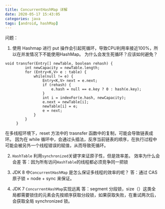 ```yaml
---
title: ConcurrentHashMap 详解
date: 2020-05-17 15:43:05
categories: java
tags: [android, hashMap]
---
```


问题：
1. 使用 Hashmap 进行 put 操作会引起死循环，导致CPU利用率接近100%，所以在并发情况下不能使用HashMap。
为什么会发生死循环？应该如何避免？

```
void transfer(Entry[] newTable, boolean rehash) {
         int newCapacity = newTable.length;
         for (Entry<K,V> e : table) {
             while(null != e) {
                 Entry<K,V> next = e.next;
                 if (rehash) {
                     e.hash = null == e.key ? 0 : hash(e.key);
                 }
                 int i = indexFor(e.hash, newCapacity);
                 e.next = newTable[i];
                 newTable[i] = e;
                 e = next;
             }
         }
     }
```
在多线程环境下，reset 方法中的 trasnsfer 函数中的复制，可能会导致链表成环。
因为在 while 循环中，会通过头插法，反序当前链表的顺序，在执行过程中可能会被另外一个线程错误的赋值，从而导致死循环。


2. `HashTable` 利用`synchronized`关键字来证原子性，但是效率差。
效率为什么会会差
答：因为所有访问`HashTable`的线程都必须竞争同一把锁

3. JDK 8 中`ConcurrentHashMap` 是怎么保证多线程的效率的呢？
答：通过 CAS 原子锁 + node + sync 来保证。

4. JDK 7 `ConcurrentHashMap`实现远离
答：segment 分段锁，size（）这类全局都需要锁住的元素会先按顺序获取分段锁，如果获取失败，在重试两次后，会获取全局 synchronized 锁。
